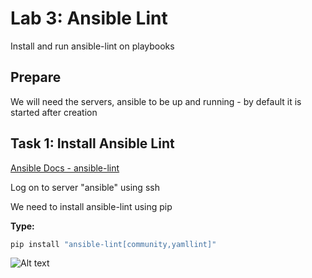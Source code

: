 # Lab 3: Ansible Lint

Install and run ansible-lint on playbooks

## Prepare

We will need the servers, ansible to be up and running - by default it is started after creation

## Task 1: Install Ansible Lint

[Ansible Docs - ansible-lint](https://ansible-lint.readthedocs.io/en/latest/)

Log on to server "ansible" using ssh

We need to install ansible-lint using pip

__Type:__

```bash
pip install "ansible-lint[community,yamllint]"
```

![Alt text](pics/001_install_ansible_lint.png?raw=true "install ansible lint")

